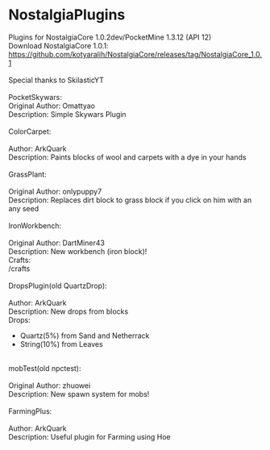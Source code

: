 ﻿# NostalgiaPlugins
Plugins for NostalgiaCore 1.0.2dev/PocketMine 1.3.12 (API 12)<br>
Download NostalgiaCore 1.0.1: https://github.com/kotyaralih/NostalgiaCore/releases/tag/NostalgiaCore_1.0.1<br>
<br>
Special thanks to SkilasticYT<br>
<br>
PocketSkywars:<br>
Original Author: Omattyao<br>
Description: Simple Skywars Plugin<br>
<br>
ColorCarpet:<br>
<br>
Author: ArkQuark<br>
Description: Paints blocks of wool and carpets with a dye in your hands<br>
<br>
GrassPlant:<br>
<br>
Original Author: onlypuppy7<br>
Description: Replaces dirt block to grass block if you click on him with an any seed<br>
<br>
IronWorkbench:<br>
<br>
Original Author: DartMiner43<br>
Description: New workbench (iron block)!<br>
Crafts:<br>
/crafts<br>
<br>
DropsPlugin(old QuartzDrop):<br>
<br>
Author: ArkQuark<br>
Description: New drops from blocks<br>
Drops:<br>
<ul>
<li>Quartz(5%) from Sand and Netherrack</li>
<li>String(10%) from Leaves</li>
</ul><br>
mobTest(old npctest):<br>
<br>
Original Author: zhuowei<br>
Description: New spawn system for mobs!<br>
<br>
FarmingPlus:<br>
<br>
Author: ArkQuark<br>
Description: Useful plugin for Farming using Hoe<br>

